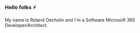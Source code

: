 ### Hello folks ⚡

My name is Roland Oechslin and I'm a Software Microsoft 365 Developer/Architect.

<!--

[![Anurag's GitHub stats](https://github-readme-stats.vercel.app/api?username=rolandoechslin)](https://github.com/anuraghazra/github-readme-stats)

[![Top Langs](https://github-readme-stats.vercel.app/api/top-langs/?username=rolandoechslin&layout=compact)](https://github.com/anuraghazra/github-readme-stats)

**rolandoechslin/rolandoechslin** is a ✨ _special_ ✨ repository because its `README.md` (this file) appears on your GitHub profile.

Here are some ideas to get you started:
- 🔭 I’m currently working on ...
- 🌱 I’m currently learning ...
- 👯 I’m looking to collaborate on ...
- 🤔 I’m looking for help with ...
- 💬 Ask me about ...
- 📫 How to reach me: ...
- 😄 Pronouns: ...
- ⚡ Fun fact: ...
-->
